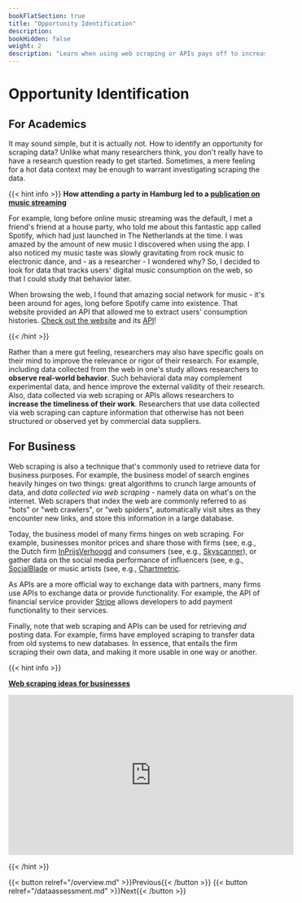 ```yaml
---
bookFlatSection: true
title: "Opportunity Identification"
description:
bookHidden: false
weight: 2
description: "Learn when using web scraping or APIs pays off to increase the relevance and rigor of your research."
---
```



# Opportunity Identification

## For Academics


It may sound simple, but it is actually not. How to identify an opportunity for scraping data? Unlike what many researchers think, you don't really have to have a research question ready to get started. Sometimes, a mere feeling for a hot data context may be enough to warrant investigating scraping the data.

{{< hint info >}}
__How attending a party in Hamburg led to a [publication on music streaming](https://tiu.nu/spotify)__

For example, long before online music streaming was the default, I met a friend's friend at a house party, who told me about this fantastic app called Spotify, which had just launched in The Netherlands at the time. I was amazed by the amount of new music I discovered when using the app. I also noticed my music taste was slowly gravitating from rock music to electronic dance, and - as a researcher - I wondered why? So, I decided to look for data that tracks users' digital music consumption on the web, so that I could study that behavior later.

When browsing the web, I found that amazing social network for music - it's been around for ages, long before Spotify came into existence. That website provided an API that allowed me to extract users' consumption histories. [Check out the website](https://last.fm) and its [API](https://last.fm/api)!

{{< /hint >}}

Rather than a mere gut feeling, researchers may also have specific goals on their mind to improve the relevance or rigor of their research. For example, including data collected from the web in one's study allows researchers to __observe real-world behavior__. Such behavioral data may complement experimental data, and hence improve the external validity of their research. Also, data collected via web scraping or APIs allows researchers to __increase the timeliness of their work__. Researchers that use data collected via web scraping can capture information that otherwise has not been structured or observed yet by commercial data suppliers.

## For Business

Web scraping is also a technique that's commonly used to retrieve data for business purposes. For example, the business model of search engines heavily hinges on two things: great algorithms to crunch large amounts of data, and *data collected via web scraping* - namely data on what's on the internet. Web scrapers that index the web are commonly referred to as "bots" or "web crawlers", or "web spiders", automatically visit sites as they encounter new links, and store this information in a large database.

Today, the business model of many firms hinges on web scraping. For example, businesses monitor prices and share those with firms (see, e.g., the Dutch firm [InPrijsVerhoogd](https://www.ipvdata.com/en/) and consumers (see, e.g., [Skyscanner](https://skyscanner.com)), or gather data on the social media performance of influencers (see, e.g., [SocialBlade](https://socialblade.com) or music artists (see, e.g., [Chartmetric](https://chartmetric.com).

As APIs are a more official way to exchange data with partners, many firms use APIs to exchange data or provide functionality. For example, the API of financial service provider [Stripe](https://stripe.com) allows developers to add payment functionality to their services.

Finally, note that web scraping and APIs can be used for retrieving *and* posting data. For example, firms have employed scraping to transfer data from old systems to new databases. In essence, that entails the firm scraping their own data, and making it more usable in one way or another.

{{< hint info >}}

__[Web scraping ideas for businesses](https://www.youtube.com/watch?v=qljvs_ttgl0)__

<iframe width="560" height="315" src="https://www.youtube.com/embed/qljvs_ttgl0" frameborder="0" allow="accelerometer; autoplay; clipboard-write; encrypted-media; gyroscope; picture-in-picture" allowfullscreen></iframe>

{{< /hint >}}


{{< button relref="/overview.md" >}}Previous{{< /button >}}
{{< button relref="/dataassessment.md" >}}Next{{< /button >}}


<!--
- for doing academic research
- for developing new business ideas and conducting marketing research [*video*](https://www.youtube.com/watch?v=2XfA0e4Bzkk)

-->
